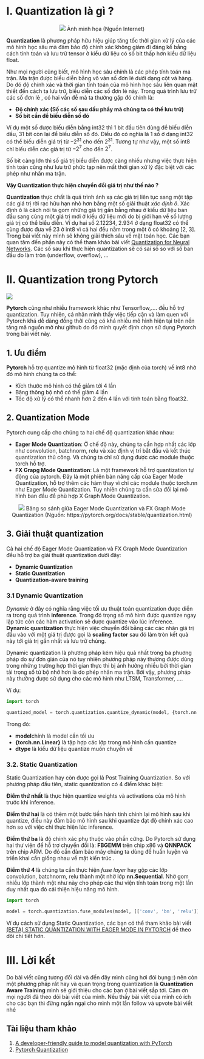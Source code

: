 # I. Quantization là gì ?
<p align="center">
    <img src="https://developer-blogs.nvidia.com/wp-content/uploads/2021/07/qat-training-precision.png" >
Ảnh minh họa (Nguồn Internet)
</p>

**Quantization** là phương pháp hữu hiệu giúp tăng tốc thời gian xử lý của các mô hình học sâu mà đảm bảo độ chính xác không giảm đi đáng kể bằng cách tính toán và lưu trữ tensor ở kiểu dữ liệu có số bit thấp hơn kiểu dữ liệu float.

Như mọi người cũng biết, mô hình học sâu chính là các phép tính toán ma trận. Ma trận được biểu diễn bằng vô vàn số đơn lẻ dưới dạng cột và hàng. Do đó độ chính xác và thời gian tính toán của mô hình học sâu liên quan mật thiết đến cách ta lưu trữ, biểu diễn các số đơn lẻ này. Trong quá trình lưu trữ các số đơn lẻ , có hai vấn đề mà ta thường gặp đó chính là:

- **Độ chính xác (Số các số sau dấu phẩy mà chúng ta có thể lưu trữ)**
- **Số bit cần để biếu diễn số đó**

Ví dụ một số được biếu diễn bằng int32  thì 1 bit đầu tiên dùng để biếu diễn dấu, 31 bit còn lại để biếu diễn số đó. Điều đó có nghĩa là 1 số ở dạng int32 có thể biếu diễn giá trị từ $-2^{31}$ cho đến $2^{31}$. Tương tự như vậy, một số int8 chỉ biếu diễn các giá trị từ $-2^7$ cho đến $2^7$. 

Số bit càng lớn thì số giá trị biểu diễn được càng nhiều nhưng việc thực hiện tính toán cũng như lưu trữ phức tạp nên mất thời gian xử lý đặc biệt với các phép như nhân ma trận.

**Vậy Quantization thực hiện chuyển đổi giá trị như thế nào ?**

**Quantization** thực chất là quá trình ánh xạ các giá trị liên tục sang một tập các giá trị rời rạc hữu hạn nhỏ hơn bằng một số giải thuật *xác định ô*. Xác định ô là cách nói ta gom những giá trị  gần bằng nhau ở kiểu dữ liệu ban đầu sang cùng một giá trị mới ở kiểu dữ liệu mới do bị giới hạn về số lượng giá trị có thể biểu diễn. Ví dụ hai số 2.12234, 2.934 ở dạng float32 có thể cùng được đưa về 23 ở int8 vì cả hai đều nằm trong một ô có khoảng [2, 3].  Trong bài viết này mình sẽ không giải thích sâu về mặt toán học. Các bạn quan tâm đến phần này có thể tham khảo bài viết  [Quantization for Neural Networks](https://leimao.github.io/article/Neural-Networks-Quantization/). Các số sau khi thực hiện quantization sẽ có sai số so với số ban đầu do làm tròn (underflow, overflow), ...

# II. Quantization trong Pytorch
![](https://tempodeinovacao.com.br/wp-content/uploads/2020/08/1_t6hCM90evdnlPw4l9VK3AQ.png)

**Pytorch** cũng như nhiều framework khác như Tensorflow,.... đều hỗ trợ quantization. Tuy nhiên, cá nhân mình thấy việc tiếp cận và làm quen với Pytorch khá dễ dàng đồng thời cũng có khá nhiều mô hình hiện tại trên nền tảng mã nguồn mở như github  do đó mình quyết định chọn sử dụng Pytorch trong bài viết này.



## 1. Ưu điểm 
**Pytorch** hỗ trợ quantize mô hình từ float32 (mặc định của torch) về int8 nhờ đó mô hình chúng ta có thể:

- Kích thước mô hình có thể giảm tới 4 lần
- Băng thông bộ nhớ có thể giảm 4 lần
- Tốc độ xử lý có thể nhanh hơn 2 đến 4 lần với tính toán bằng float32.

## 2. Quantization Mode 
Pytorch cung cấp cho chúng ta hai chế độ quantization khác nhau:

- **Eager Mode Quantization**: Ở chế độ này, chúng ta cần hợp nhất các lớp như convolution, batchnorm, relu và xác định vị trí bắt đầu và kết thúc quantization thủ công. Và chúng ta chỉ sử dụng được các module thuộc torch hỗ trợ.
- **FX Grapg Mode Quantization**: Là một framework hỗ trợ quantization tự động của pytorch. Đây là một phiên bản nâng cấp của Eager Mode Quantization, hỗ trợ thêm các hàm thay vì chỉ các module thuộc torch.nn như Eager Mode Quantization. Tuy nhiên chúng ta cần sửa đổi lại mô hình ban đầu để phù hợp X Graph Mode Quantization.

<p align="center">
    <img src="https://images.viblo.asia/51d367f8-c4f3-462c-85a3-a811cd371e6c.png" >
Bảng so sánh giữa Eager Mode Quantization và FX Graph Mode Quantization (Nguồn: https://pytorch.org/docs/stable/quantization.html)
</p>

## 3. Giải thuật quantization
Cả hai chế độ Eager Mode Quantization và FX Graph Mode Quantization đều hỗ trợ ba giải thuật quantization dưới đây:

- **Dynamic Quantization**
- **Static Quantization**
- **Quantization-aware training**


### 3.1 Dynamic Quantization
*Dynamic* ở đây có nghĩa rằng việc tối ưu thuật toán quantization được diễn ra trong quá trình **inference**.  Trong đó trọng số mô hình được quantize ngay lập tức còn các hàm activation sẽ được quantize vào lúc inference. **Dynamic quantization** thực hiện việc chuyển đổi bằng các các nhân giá trị đầu vào với một giá trị được gọi là **scaling factor** sau đó làm tròn kết quả này tới giá trị gần nhất và lưu trữ chúng. 

Dynamic quantization là phương pháp kém hiệu quả nhất trong ba phuơng pháp do sự đơn giản của nó tuy nhiên phương pháp này thường được dùng trong những trường hợp thời gian thực thi bị ảnh hưởng nhiều bởi thời gian tải trọng số từ bộ nhớ hơn là do phép nhân ma trận. Bởi vậy, phương pháp này thường được sử dụng cho các mô hình như LTSM, Transformer, ....

Ví dụ:
```python 
import torch

quantized_model = torch.quantization.quantize_dynamic(model, {torch.nn.Linear}, dtype=torch.qint8)
```

Trong đó:

- **model**chính là model cần tối ưu
- **{torch.nn.Linear}** là tập hợp các lớp trong mô hình cần quantize
- **dtype** là kiểu dữ liệu quantize muốn chuyển về

### 3.2. Static Quantization
 Static Quantization hay còn được gọi là Post Training Quantization. So với phương pháp đầu tiên, static quantization có 4 điểm khác biệt:
 
 **Điểm thứ nhất** là thực hiện quantize weights và activations của mô hình trước khi inference. 
 
 **Điểm thứ hai** là có thêm một bước tiến hành tinh chỉnh lại mô hình sau khi quantize, điều này đảm bảo mô hình sau khi quantize đạt độ chính xác cao hơn so với việc chỉ thực hiện lúc inference.
 
 **Điểm thứ ba** là độ chính xác phụ thuộc vào phần cứng. Do Pytorch sử dụng hai thư viện để hỗ trợ chuyển đổi là: **FBGEMM** trên chip x86 và **QNNPACK** trên chip ARM. Do đó cần đảm bảo máy chúng ta dùng đề huấn luyện và triển khai cần giống nhau về mặt kiến trúc .
 
 **Điểm thứ 4** là chúng ta cần thực hiện *fuse layer* hay gộp các lớp convolution, batchnorm, relu thành một nhờ lớp **nn.Sequential**. Nhờ gom nhiều lớp thành một như này cho phép các thư viện tính toán trong một lần duy nhất qua đó cải thiện hiệu năng mô hình. 
 
 ```python
 import torch 
 
 model = torch.quantization.fuse_modules(model, [['conv', 'bn', 'relu']])
```

 Ví dụ cách sử dụng Static Quantization, các bạn có thể tham khảo bài viết [(BETA) STATIC QUANTIZATION WITH EAGER MODE IN PYTORCH](https://pytorch.org/tutorials/advanced/static_quantization_tutorial.html) để theo dõi chi tiết hơn.
 
 # III. Lời kết
Do bài viết cũng tương đối dài và đến đây mình cũng hơi đói bụng :) nên còn một phương pháp rất hay và quan trọng trong quantization là **Quantization Aware Training** mình sẽ giới thiệu cho các bạn ở bài viết sắp tới. Cảm ơn mọi người đã theo dõi bài viết của mình. Nếu thấy bài viết của mình có ích cho các bạn thì đừng ngần ngại cho mình một lần follow và upvote bài viết nhé 


## Tài liệu tham khảo

1. [A developer-friendly guide to model quantization with PyTorch](https://spell.ml/blog/pytorch-quantization-X8e7wBAAACIAHPhT)
2. [Pytorch Quantization](https://pytorch.org/docs/stable/quantization.html)